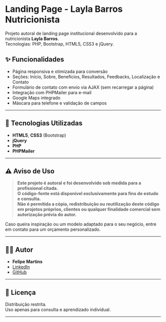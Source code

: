 # Landing Page - Layla Barros Nutricionista

Projeto autoral de landing page institucional desenvolvido para a nutricionista **Layla Barros**.  
Tecnologias: PHP, Bootstrap, HTML5, CSS3 e jQuery.



## ✨ Funcionalidades

- Página responsiva e otimizada para conversão
- Seções: Início, Sobre, Benefícios, Resultados, Feedbacks, Localização e Contato
- Formulário de contato com envio via AJAX (sem recarregar a página)
- Integração com PHPMailer para e-mail
- Google Maps integrado
- Máscara para telefone e validação de campos

---

## 🚀 Tecnologias Utilizadas

- **HTML5**, **CSS3** (Bootstrap)
- **jQuery**
- **PHP**
- **PHPMailer**

---

## ⚠️ Aviso de Uso

> **Este projeto é **autoral** e foi desenvolvido sob medida para a profissional citada.  
> O código-fonte está disponível exclusivamente para fins de estudo e consulta.  
> **Não é permitida a cópia, redistribuição ou reutilização deste código** em projetos próprios, clientes ou qualquer finalidade comercial sem autorização prévia do autor.**

Caso queira inspiração ou um modelo adaptado para o seu negócio, entre em contato para um orçamento personalizado.

---

## 👩‍💻 Autor

- **Felipe Martins**
- [LinkedIn](https://www.linkedin.com/in/seuusuario/)
- [GitHub](https://github.com/seuusuario)

---

## 📄 Licença

Distribuição restrita.  
Uso apenas para consulta e aprendizado individual.

---
